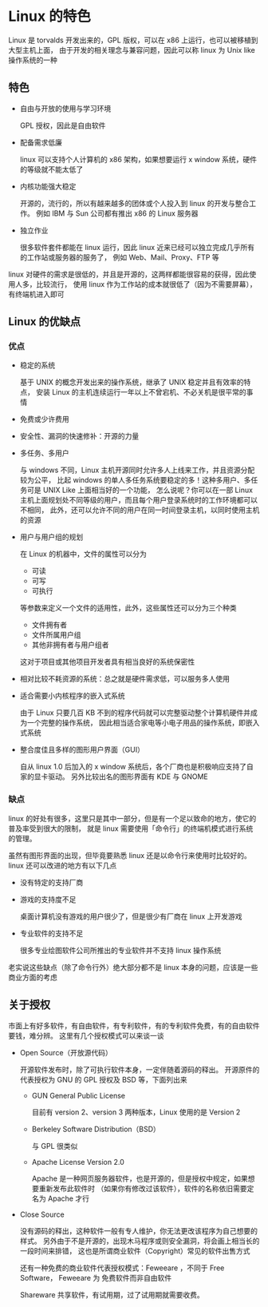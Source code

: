 # Linux 的特色
Linux 是 torvalds 开发出来的，GPL 版权，可以在 x86 上运行，也可以被移植到大型主机上面，
由于开发的相关理念与兼容问题，因此可以称 linux 为 Unix like 操作系统的一种

## 特色

- 自由与开放的使用与学习环境

  GPL 授权，因此是自由软件
- 配备需求低廉

  linux 可以支持个人计算机的 x86 架构，如果想要运行 x window 系统，硬件的等级就不能太低了
- 内核功能强大稳定

  开源的，流行的，所以有越来越多的团体或个人投入到 linux 的开发与整合工作。
  例如 IBM 与 Sun 公司都有推出 x86 的 Linux 服务器
- 独立作业

  很多软件套件都能在 linux 运行，因此 linux 近来已经可以独立完成几乎所有的工作站或服务器的服务了，
  例如 Web、Mail、Proxy、FTP 等

linux 对硬件的需求是很低的，并且是开源的，这两样都能很容易的获得，因此使用人多，比较流行，
使用 linux 作为工作站的成本就很低了（因为不需要屏幕），有终端机进入即可

## Linux 的优缺点

### 优点
- 稳定的系统

  基于 UNIX 的概念开发出来的操作系统，继承了 UNIX 稳定并且有效率的特点，
  安装 Linux 的主机连续运行一年以上不曾宕机、不必关机是很平常的事情

- 免费或少许费用
- 安全性、漏洞的快速修补：开源的力量
- 多任务、多用户

  与 windows 不同，Linux 主机开源同时允许多人上线来工作，并且资源分配较为公平，
  比起 windows 的单人多任务系统要稳定的多！这种多用户、多任务可是 UNIX Like 上面相当好的一个功能，
  怎么说呢？你可以在一部 Linux 主机上面规划处不同等级的用户，而且每个用户登录系统时的工作环境都可以不相同，
  此外，还可以允许不同的用户在同一时间登录主机，以同时使用主机的资源
- 用户与用户组的规划

  在 Linux 的机器中，文件的属性可以分为

  - 可读
  - 可写
  - 可执行

  等参数来定义一个文件的适用性，此外，这些属性还可以分为三个种类

  - 文件拥有者
  - 文件所属用户组
  - 其他非拥有者与用户组者

  这对于项目或其他项目开发者具有相当良好的系统保密性

- 相对比较不耗资源的系统：总之就是硬件需求低，可以服务多人使用
- 适合需要小内核程序的嵌入式系统

  由于 Linux 只要几百 KB 不到的程序代码就可以完整驱动整个计算机硬件并成为一个完整的操作系统，
  因此相当适合家电等小电子用品的操作系统，即嵌入式系统
- 整合度佳且多样的图形用户界面（GUI）

  自从 linux 1.0 后加入的 x window 系统后，各个厂商也是积极响应支持了自家的显卡驱动。
  另外比较出名的图形界面有 KDE 与 GNOME

### 缺点
linux 的好处有很多，这里只是其中一部分，但是有一个足以致命的地方，使它的普及率受到很大的限制，
就是 linux 需要使用「命令行」的终端机模式进行系统的管理。

虽然有图形界面的出现，但毕竟要熟悉 linux 还是以命令行来使用时比较好的。
linux 还可以改进的地方有以下几点

- 没有特定的支持厂商
- 游戏的支持度不足

  桌面计算机没有游戏的用户很少了，但是很少有厂商在 linux 上开发游戏
- 专业软件的支持不足

  很多专业绘图软件公司所推出的专业软件并不支持 linux 操作系统

老实说这些缺点（除了命令行外）绝大部分都不是 linux 本身的问题，应该是一些商业方面的考虑

## 关于授权
市面上有好多软件，有自由软件，有专利软件，有的专利软件免费，有的自由软件要钱，难分辨。
这里有几个授权模式可以来谈一谈

- Open Source（开放源代码）

  开源软件发布时，除了可执行软件本身，一定伴随着源码的释出。
  开源原件的代表授权为 GNU 的 GPL 授权及 BSD 等，下面列出来

  - GUN General Public License

    目前有 version 2、version 3 两种版本，Linux 使用的是 Version 2
  - Berkeley Software Distribution（BSD）

    与 GPL 很类似
  - Apache License Version 2.0

    Apache 是一种网页服务器软件，也是开源的，但是授权中规定，如果想要重新发布此软件时
    （如果你有修改过该软件），软件的名称依旧需要定名为 Apache 才行
- Close Source

  没有源码的释出，这种软件一般有专人维护，你无法更改该程序为自己想要的样式。
  另外由于不是开源的，出现木马程序或则安全漏洞，将会画上相当长的一段时间来排错，
  这也是所谓商业软件（Copyright）常见的软件出售方式

  还有一种免费的商业软件代表授权模式：Feweeare ，不同于 Free Software，
  Feweeare 为 免费软件而非自由软件  

  Shareware 共享软件，有试用期，过了试用期就需要收费。

